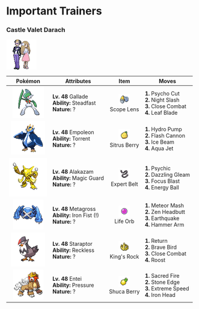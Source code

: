 # Important Trainers

### Castle Valet Darach

![Castle Valet Darach](../../assets/important_trainers/darach.png)

| Pokémon | Attributes | Item | Moves |
|:-------:|------------|:----:|-------|
| ![Gallade](../../assets/sprites/gallade/front.gif) | **Lv. 48** Gallade<br>**Ability:** Steadfast<br>**Nature:** ? | ![Scope Lens](../../assets/items/scope_lens.png "An item to be held by a Pokémon. It is a lens that boosts the holder’s critical-hit ratio.")<br>Scope Lens | **1.** Psycho Cut<br>**2.** Night Slash<br>**3.** Close Combat<br>**4.** Leaf Blade |
| ![Empoleon](../../assets/sprites/empoleon/front.gif) | **Lv. 48** Empoleon<br>**Ability:** Torrent<br>**Nature:** ? | ![Sitrus Berry](../../assets/items/sitrus_berry.png "A Poffin ingredient. It may be used or held by a Pokémon to heal the user’s HP a little.")<br>Sitrus Berry | **1.** Hydro Pump<br>**2.** Flash Cannon<br>**3.** Ice Beam<br>**4.** Aqua Jet |
| ![Alakazam](../../assets/sprites/alakazam/front.gif) | **Lv. 48** Alakazam<br>**Ability:** Magic Guard<br>**Nature:** ? | ![Expert Belt](../../assets/items/expert_belt.png "An item to be held by a Pokémon. It is a well-worn belt that slightly boosts the power of supereffective moves.")<br>Expert Belt | **1.** Psychic<br>**2.** Dazzling Gleam<br>**3.** Focus Blast<br>**4.** Energy Ball |
| ![Metagross](../../assets/sprites/metagross/front.gif) | **Lv. 48** Metagross<br>**Ability:** Iron Fist (!)<br>**Nature:** ? | ![Life Orb](../../assets/items/life_orb.png "An item to be held by a Pokémon. It boosts the power of moves, but at the cost of some HP on each hit.")<br>Life Orb | **1.** Meteor Mash<br>**2.** Zen Headbutt<br>**3.** Earthquake<br>**4.** Hammer Arm |
| ![Staraptor](../../assets/sprites/staraptor/front.gif) | **Lv. 48** Staraptor<br>**Ability:** Reckless<br>**Nature:** ? | ![King's Rock](../../assets/items/kings_rock.png "An item to be held by a Pokémon. It may cause the foe to flinch when the holder inflicts damage.")<br>King's Rock | **1.** Return<br>**2.** Brave Bird<br>**3.** Close Combat<br>**4.** Roost |
| ![Entei](../../assets/sprites/entei/front.gif) | **Lv. 48** Entei<br>**Ability:** Pressure<br>**Nature:** ? | ![Shuca Berry](../../assets/items/shuca_berry.png "A Poffin ingredient. If held by a Pokémon, it weakens a foe’s supereffective Ground-type attack.")<br>Shuca Berry | **1.** Sacred Fire<br>**2.** Stone Edge<br>**3.** Extreme Speed<br>**4.** Iron Head |


